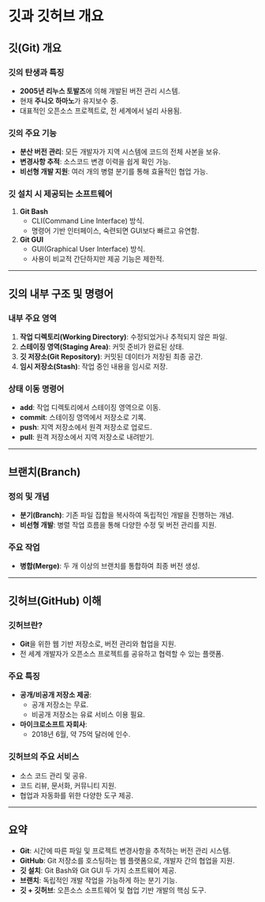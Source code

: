 # 깃과 깃허브 개요

## 깃(Git) 개요

### 깃의 탄생과 특징
- **2005년 리누스 토발즈**에 의해 개발된 버전 관리 시스템.
- 현재 **주니오 하마노**가 유지보수 중.
- 대표적인 오픈소스 프로젝트로, 전 세계에서 널리 사용됨.

### 깃의 주요 기능
- **분산 버전 관리**: 모든 개발자가 지역 시스템에 코드의 전체 사본을 보유.
- **변경사항 추적**: 소스코드 변경 이력을 쉽게 확인 가능.
- **비선형 개발 지원**: 여러 개의 병렬 분기를 통해 효율적인 협업 가능.

### 깃 설치 시 제공되는 소프트웨어
1. **Git Bash**
   - CLI(Command Line Interface) 방식.
   - 명령어 기반 인터페이스, 숙련되면 GUI보다 빠르고 유연함.
2. **Git GUI**
   - GUI(Graphical User Interface) 방식.
   - 사용이 비교적 간단하지만 제공 기능은 제한적.

---

## 깃의 내부 구조 및 명령어

### 내부 주요 영역
1. **작업 디렉토리(Working Directory)**: 수정되었거나 추적되지 않은 파일.
2. **스테이징 영역(Staging Area)**: 커밋 준비가 완료된 상태.
3. **깃 저장소(Git Repository)**: 커밋된 데이터가 저장된 최종 공간.
4. **임시 저장소(Stash)**: 작업 중인 내용을 임시로 저장.

### 상태 이동 명령어
- **add**: 작업 디렉토리에서 스테이징 영역으로 이동.
- **commit**: 스테이징 영역에서 저장소로 기록.
- **push**: 지역 저장소에서 원격 저장소로 업로드.
- **pull**: 원격 저장소에서 지역 저장소로 내려받기.

---

## 브랜치(Branch)

### 정의 및 개념
- **분기(Branch)**: 기존 파일 집합을 복사하여 독립적인 개발을 진행하는 개념.
- **비선형 개발**: 병렬 작업 흐름을 통해 다양한 수정 및 버전 관리를 지원.

### 주요 작업
- **병합(Merge)**: 두 개 이상의 브랜치를 통합하여 최종 버전 생성.

---

## 깃허브(GitHub) 이해

### 깃허브란?
- **Git**을 위한 웹 기반 저장소로, 버전 관리와 협업을 지원.
- 전 세계 개발자가 오픈소스 프로젝트를 공유하고 협력할 수 있는 플랫폼.

### 주요 특징
- **공개/비공개 저장소 제공**:
  - 공개 저장소는 무료.
  - 비공개 저장소는 유료 서비스 이용 필요.
- **마이크로소프트 자회사**:
  - 2018년 6월, 약 75억 달러에 인수.

### 깃허브의 주요 서비스
- 소스 코드 관리 및 공유.
- 코드 리뷰, 문서화, 커뮤니티 지원.
- 협업과 자동화를 위한 다양한 도구 제공.

---

## 요약

- **Git**: 시간에 따른 파일 및 프로젝트 변경사항을 추적하는 버전 관리 시스템.
- **GitHub**: Git 저장소를 호스팅하는 웹 플랫폼으로, 개발자 간의 협업을 지원.
- **깃 설치**: Git Bash와 Git GUI 두 가지 소프트웨어 제공.
- **브랜치**: 독립적인 개발 작업을 가능하게 하는 분기 기능.
- **깃 + 깃허브**: 오픈소스 소프트웨어 및 협업 기반 개발의 핵심 도구.
